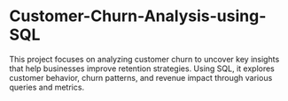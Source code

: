 # Customer-Churn-Analysis-using-SQL
This project focuses on analyzing customer churn to uncover key insights that help businesses improve retention strategies. Using SQL, it explores customer behavior, churn patterns, and revenue impact through various queries and metrics.

